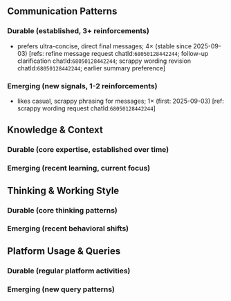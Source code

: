 ## Communication Patterns
### Durable (established, 3+ reinforcements)
- prefers ultra-concise, direct final messages; 4× (stable since 2025-09-03) [refs: refine message request chatId:`68050128442244`; follow-up clarification chatId:`68050128442244`; scrappy wording revision chatId:`68050128442244`; earlier summary preference]

### Emerging (new signals, 1-2 reinforcements)
- likes casual, scrappy phrasing for messages; 1× (first: 2025-09-03) [ref: scrappy wording request chatId:`68050128442244`]

## Knowledge & Context
### Durable (core expertise, established over time)

### Emerging (recent learning, current focus)

## Thinking & Working Style
### Durable (core thinking patterns)

### Emerging (recent behavioral shifts)

## Platform Usage & Queries
### Durable (regular platform activities)

### Emerging (new query patterns)